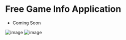 <h1>  Free Game Info Application </h1>

- Coming Soon <br>

![image](https://github.com/AndricoHalim/Free_Games/assets/103520236/8d6ced6c-3653-40d4-9b2e-4ea3a8e024d8)
![image](https://github.com/AndricoHalim/Free_Games/assets/103520236/1d22f18d-373e-4599-be2c-bc2fb64381cf)
